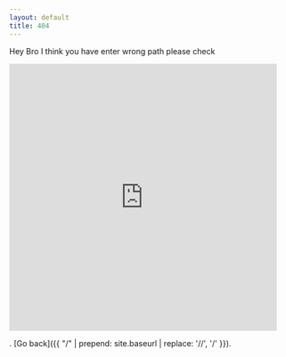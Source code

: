 ```yaml
---
layout: default
title: 404
---
```


Hey Bro I think you have enter wrong path please check 

<iframe src="https://giphy.com/embed/S8rEAbtG4WA2ULH7CH" width="480" height="480" frameBorder="0" class="giphy-embed" allowFullScreen></iframe><p><a href="https://giphy.com/gifs/vcreativeit-404-error-errror-S8rEAbtG4WA2ULH7CH"></a></p>

. [Go back]({{ "/" | prepend: site.baseurl | replace: '//', '/' }}).